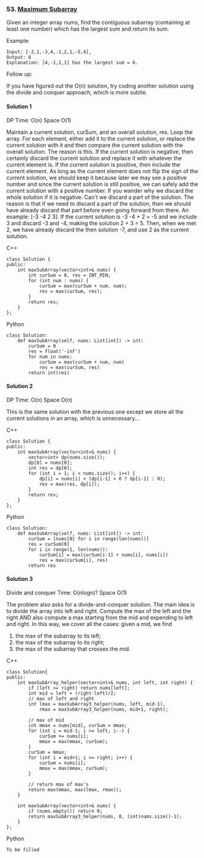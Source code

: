 ### 53\. [Maximum Subarray](https://leetcode.com/problems/maximum-subarray/)

Given an integer array nums, find the contiguous subarray 
(containing at least one number) which has the largest sum 
and return its sum.

Example:
```
Input: [-2,1,-3,4,-1,2,1,-5,4],
Output: 6
Explanation: [4,-1,2,1] has the largest sum = 6.
```

Follow up:

If you have figured out the O(n) solution, try coding 
another solution using  the divide and conquer approach, 
which is more subtle.


#### Solution 1

DP Time: O(n) Space O(1)

Maintain a current solution, curSum, and an overall solution, res.
Loop the array. For each element, either add it to the current solution,
or replace the current solution with it and then compare the current
solution with the overall solution. The reason is this. If the current
solution is negative, then certainly discard the current solution and
replace it with whatever the current element is. If the current solution
is positive, then include the current element. As long as the current element 
does not flip the sign of the current solution, we should keep it because
later we may see a positive number and since the current solution is still
positive, we can safely add the current solution with a positive number.
If you wander why we discard the whole solution if it is negative. Can't we 
discard a part of the solution. The reason is that if we need to discard
a part of the solution, then we should have already discard that part before 
even going forward from there. An example: [-3 -4 2 3]. If the current 
solution is -3 -4 + 2 = -5 and we include 3 and discard -3 and -4, making 
the solution 2 + 3 = 5. Then, when we met 2, we have already discard 
the then solution -7, and use 2 as the current solution.

C++

```
class Solution {
public:
    int maxSubArray(vector<int>& nums) {
        int curSum = 0, res = INT_MIN;
        for (int num : nums) {
            curSum = max(curSum + num, num);
            res = max(curSum, res);
        }
        return res;
    }
};
```

Python

```
class Solution:
    def maxSubArray(self, nums: List[int]) -> int:
        curSum = 0
        res = float('-inf')
        for num in nums:
            curSum = max(curSum + num, num)
            res = max(curSum, res)
        return int(res)
```

#### Solution 2

DP Time: O(n) Space O(n)

This is the same solution with the previous one except we store 
all the current solutions in an array, which is unnecessary...

C++

```
class Solution {
public:
    int maxSubArray(vector<int>& nums) {
        vector<int> dp(nums.size());
        dp[0] = nums[0];
        int res = dp[0];
        for (int i = 1; i < nums.size(); i++) {
            dp[i] = nums[i] + (dp[i-1] > 0 ? dp[i-1] : 0);
            res = max(res, dp[i]);
        }
        return res;
    }
};
```

Python

```
class Solution:
    def maxSubArray(self, nums: List[int]) -> int:
        curSum = [nums[0] for i in range(len(nums))]
        res = curSum[0]
        for i in range(1, len(nums)):
            curSum[i] = max(curSum[i-1] + nums[i], nums[i])
            res = max(curSum[i], res)
        return res
```

#### Solution 3

Divide and conquer Time: O(nlogn)? Space O(1)

The problem also asks for a divide-and-conquer solution.
The main idea is to divide the array into left and right.
Compute the max of the left and the right AND also compute 
a max starting from the mid and expending to left and right.
In this way, we cover all the cases: given a mid, we find 
1) the max of the subarray to its left;
2) the max of the subarray to its right; 
3) the max of the subarray that crosses the mid.

C++

```
class Solution{
public:
    int maxSubArray_helper(vector<int>& nums, int left, int right) {
        if (left >= right) return nums[left];
        int mid = left + (right-left)/2;
        // max of left and right
        int lmax = maxSubArray3_helper(nums, left, mid-1),
            rmax = maxSubArray3_helper(nums, mid+1, right);

        // max of mid
        int mmax = nums[mid], curSum = mmax;
        for (int i = mid-1; i >= left; i--) {
            curSum += nums[i];
            mmax = max(mmax, curSum);
        }
        curSum = mmax;
        for (int i = mid+1; i <= right; i++) {
            curSum = nums[i];
            mmax = max(mmax, curSum);
        }

        // return max of max's
        return max(mmax, max(lmax, rmax));
    }

    int maxSubArray(vector<int>& nums) {
        if (nums.empty()) return 0;
        return maxSubArray3_helper(nums, 0, (int)nums.size()-1);
    }
};

```

Python

```
To be filled
```
